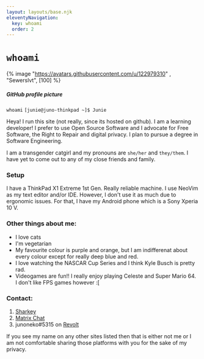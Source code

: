 ```yaml
---
layout: layouts/base.njk
eleventyNavigation:
  key: whoami
  order: 2
---
```

# `whoami`

{% image "https://avatars.githubusercontent.com/u/122979310" , "Sewerslvt", [100] %}
##### GitHub profile picture

`whoami`
`[junie@juno-thinkpad ~]$ Junie`

Heya! I run this site (not really, since its hosted on github). I am a learning developer! I prefer to use Open Source Software and I advocate for Free Software, the Right to Repair and digital privacy. I plan to pursue a degree in Software Engineering.

I am a transgender catgirl and my pronouns are `she/her` and `they/them`. I have yet to come out to any of my close friends and family.

### Setup
I have a ThinkPad X1 Extreme 1st Gen. Really reliable machine. I use NeoVim as my text editor and/or IDE. However, I don't use it as much due to ergonomic issues.
For that, I have my Android phone which is a Sony Xperia 10 V.

### Other things about me:
- I love cats
- I'm vegetarian
- My favourite colour is purple and orange, but I am indifferenat about every colour except for really deep blue and red.
- I love watching the NASCAR Cup Series and I think Kyle Busch is pretty rad.
- Videogames are fun!! I really enjoy playing Celeste and Super Mario 64. I don't like FPS games however :[

### Contact:
1. [Sharkey](https://kitty.social/@nmj)
2. [Matrix Chat](https://matrix.to/#/@notmyjunie:catgirl.cloud)
3. junoneko#5315 on [Revolt](https://revolt.chat)

If you see my name on any other sites listed then that is either not me or I am not comfortable sharing those platforms with you for the sake of my privacy.

